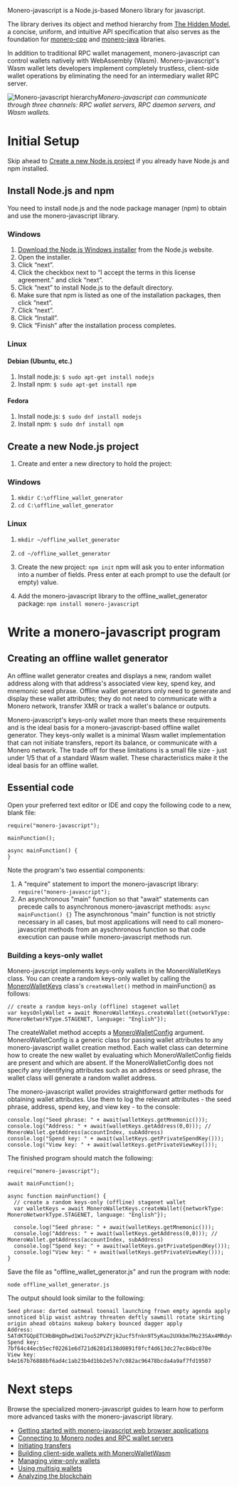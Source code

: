 Monero-javascript is a Node.js-based Monero library for javascript.

The library derives its object and method hierarchy from [The Hidden Model](https://moneroecosystem.org/monero-java/monero-spec.pdf), a concise, uniform, and intuitive API specification that also serves as the foundation for [monero-cpp](https://github.com/woodser/monero-cpp-library) and [monero-java](https://github.com/monero-ecosystem/monero-java) libraries.

In addition to traditional RPC wallet management, monero-javascript can control wallets natively with WebAssembly (Wasm). Monero-javascript's Wasm wallet lets developers implement completely trustless, client-side wallet operations by eliminating the need for an intermediary wallet RPC server.

![Monero-javascript hierarchy](img/paste.png?raw=true)*Monero-javascript can communicate through three channels: RPC wallet servers, RPC daemon servers, and Wasm wallets.*  

# Initial Setup

Skip ahead to [Create a new Node.js project](#create-a-new-node.js-project) if you already have Node.js and npm installed. 

## Install Node.js and npm
You need to install node.js and the node package manager (npm) to obtain and use the monero-javascript library. 

### Windows
1. [Download the Node.js Windows installer](https://nodejs.org/en/download/) from the Node.js website.
2. Open the installer.
3. Click “next”.
4. Click the checkbox next to “I accept the terms in this license agreement.” and click “next”.
5. Click “next” to install Node.js to the default directory.
6. Make sure that npm is listed as one of the installation packages, then click “next”.
7. Click “next”.
8. Click “Install”.
9. Click “Finish” after the installation process completes.

### Linux
  #### Debian (Ubuntu, etc.)
  1. Install node.js:
    `$ sudo apt-get install nodejs`
  2. Install npm:
    `$ sudo apt-get install npm`
  #### Fedora
  1. Install node.js:
    `$ sudo dnf install nodejs`
  2. Install npm:
    `$ sudo dnf install npm`

## Create a new Node.js project

1. Create and enter a new directory to hold the project:
  ### Windows
  1. `mkdir C:\offline_wallet_generator`
  2. `cd C:\offline_wallet_generator`

  ### Linux
  1. `mkdir ~/offline_wallet_generator`
  2. `cd ~/offline_wallet_generator`
  
2. Create the new project:
  `npm init`
  npm will ask you to enter information into a number of fields. Press enter at each prompt to use the default (or empty) value.

3. Add the monero-javascript library to the offline_wallet_generator package:
  `npm install monero-javascript`

# Write a monero-javascript program
## Creating an offline wallet generator

An offline wallet generator creates and displays a new, random wallet address along with that address's associated view key, spend key, and mnemonic seed phrase. Offline wallet generators only need to generate and display these wallet attributes; they do not need to communicate with a Monero network, transfer XMR or track a wallet's balance or outputs.

Monero-javascript's keys-only wallet more than meets these requirements and is the ideal basis for a monero-javascript-based offline wallet generator. They keys-only wallet is a minimal Wasm wallet implementation that can not initiate transfers, report its balance, or communicate with a Monero network. The trade off for these limitations is a small file size - just under 1/5 that of a standard Wasm wallet. These characteristics make it the ideal basis for an offline wallet.

## Essential code

Open your preferred text editor or IDE and copy the following code to a new, blank file:

```
require("monero-javascript");

mainFunction();

async mainFunction() {
}
```

Note the program's two essential components:
1. A "require" statement to import the monero-javascript library:
`require("monero-javascript");`
2. An asynchronous "main" function so that "await" statements can precede calls to asynchronous monero-javascript methods:
`async mainFunction() {}` 
The asynchronous "main" function is not strictly necessary in all cases, but most applications will need to call monero-javascript methods from an ayschnronous function so that code execution can pause while monero-javascript methods run. 

### Building a keys-only wallet

Monero-javscript implements keys-only wallets in the MoneroWalletKeys class. You can create a random keys-only wallet by calling the [MoneroWalletKeys](https://github.com/monero-ecosystem/monero-javascript/blob/master/docs/MoneroWalletKeys.html) class's `createWallet()` method in mainFunction() as follows:
```
// create a random keys-only (offline) stagenet wallet
var keysOnlyWallet = await MoneroWalletKeys.createWallet({networkType: MoneroNetworkType.STAGENET, language: "English"});
```

The createWallet method accepts a [MoneroWalletConfig](https://github.com/monero-ecosystem/monero-javascript/blob/master/docs/MoneroWalletConfig.html) argument. MoneroWalletConfig is a generic class for passing wallet attributes to any monero-javascript wallet creation method. Each wallet class can determine how to create the new wallet by evaluating which MoneroWalletConfig fields are present and which are absent. If the MoneroWalletConfig does not specify any identifying attributes such as an address or seed phrase, the wallet class will generate a random wallet address.
<!--
---
### Why is it necessary to specify a network type for an offline wallet?

**The Three Monero Networks**
Each Monero network requires a slightly different wallet address format, so wallets are not compatible across the networks. Therefore, the Monero software needs to know which network to create a wallet _for_ in order to generate an address, a seed phrase, and private keys that are valid on that network.

There are three distinct Monero networks:
* mainnet
* stagenet
* testnet

*mainnet* is the main Monero network. XMR traded on mainnet has real-world monetary value.
*stagenet* is designed for learning how to use Monero and interact with the blockchain. Use this network for learning, experimentation, and application testing.
*testnet* is like stagenet for the Monero development team. It is meant for testing updates and additions to the Monero source code. If you are not a member of the Monero developent team then you probably have no need to use testnet.

---
-->

The monero-javascript wallet provides straightforward getter methods for obtaining wallet attributes. Use them to log the relevant attributes - the seed phrase, address, spend key, and view key - to the console:

```
console.log("Seed phrase: " + await(walletKeys.getMnemonic()));
console.log("Address: " + await(walletKeys.getAddress(0,0))); // MoneroWallet.getAddress(accountIndex, subAddress)
console.log("Spend key: " + await(walletKeys.getPrivateSpendKey()));
console.log("View key: " + await(walletKeys.getPrivateViewKey()));
```

The finished program should match the following:

```
require("monero-javascript");

await mainFunction();

async function mainFunction() {
  // create a random keys-only (offline) stagenet wallet
  var walletKeys = await MoneroWalletKeys.createWallet({networkType: MoneroNetworkType.STAGENET, language: "English"});
  
  console.log("Seed phrase: " + await(walletKeys.getMnemonic()));
  console.log("Address: " + await(walletKeys.getAddress(0,0))); // MoneroWallet.getAddress(accountIndex, subAddress)
  console.log("Spend key: " + await(walletKeys.getPrivateSpendKey()));
  console.log("View key: " + await(walletKeys.getPrivateViewKey()));
}
```
Save the file as "offline_wallet_generator.js" and run the program with node:

```
node offline_wallet_generator.js
```

The output should look similar to the following:
```
Seed phrase: darted oatmeal toenail launching frown empty agenda apply unnoticed blip waist ashtray threaten deftly sawmill rotate skirting origin ahead obtains makeup bakery bounced dagger apply
Address: 5ATdKTGQpETCHbBHgDhwd1Wi7oo52PVZYjk2ucf5fnkn9T5yKau2UXkbm7Mo23SAx4MRdyvAaVq75LY9EjSPQnorCGebFqg
Spend key: 7bf64c44ecb5ecf02261e6d721d6201d138d0891f0fcf4d613dc27ec84bc070e
View key: b4e167b76888bf6ad4c1ab23b4d1bb2e57e7c082ac96478bcda4a9af7fd19507
```

# Next steps

Browse the specialized monero-javascript guides to learn how to perform more advanced tasks with the monero-javascript library.
* [Getting started with monero-javascript web browser applications](dummy_link)
* [Connecting to Monero nodes and RPC wallet servers](dummy_link)
* [Initiating transfers](dummy_link)
* [Building client-side wallets with MoneroWalletWasm](dummy_link)
* [Managing view-only wallets](dummy_link)
* [Using multisig wallets](dummy_link)
* [Analyzing the blockchain](dummy_link)
